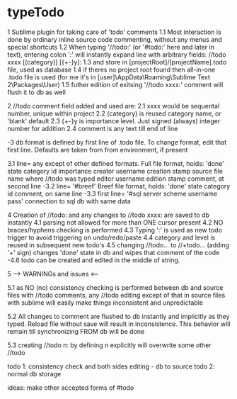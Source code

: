 typeTodo
========

1
       Sublime plugin for taking care of 'todo' comments
1.1
       Most interaction is done by ordinary inline source code commenting,
       without any menus and special shortcuts
1.2
       When typing '//todo:' (or '#todo:' here and later in text),
       entering colon ':' will instantly expand line with arbitrary fields:
           //todo xxxx [(category)] [{+-}y]:
1.3
       and store in [projectRoot]/[projectName].todo file, used as database
1.4
       if theres no project root found then all-in-one .todo file is used
       (for me it's in [user]\AppData\Roaming\Sublime Text 2\Packages\User\)
1.5
       futher edition of exitsing '//todo xxxx:' comment will flush it to db as well


2
       //todo comment field added and used are:
2.1
       xxxx would be sequental number, unique within project
2.2
       (category) is reused category name, or 'blank' default
2.3
       {+-}y is importance level. Just signed (always) integer number for addition
2.4
       comment is any text till end of line


-3
       db format is defined by first line of .todo file.
       To change format, edit that first line.
       Defaults are taken from from environment, if present

3.1
       line= any except of other defined formats.
       Full file format, holds:
           'done' state
           category
           id
           importance
           creator username
           creation stamp
           source file name where //todo was typed
           editor username
           edition stamp
           comment, at second line
-3.2
       line= '#breef'
       Breef file format, holds:
           'done' state
           category
           id
           comment, on same line
-3.3
       first line= '#sql server scheme username pass'
       connection to sql db with same data


4
       Creation of //todo: and any changes to //todo xxxx: are saved to db instantly
4.1
       parsing not allowed for more than ONE cursor present
4.2
       NO braces/hyphens checking is performed
4.3
       Typing ':' is used as new todo trigger to avoid triggering on undo/redo/paste
4.4
       category and level is reused in subsequent new todo's
4.5
       changing //todo... to //+todo... (adding '+' sign) changes 'done' state in db
       and wipes that comment of the code
-4.6
       todo can be created and edited in the middle of string.


5         --> WARNINGs and issues <--

5.1    as NO (no) consistency checking is performed
       between db and source files with //todo comments,
       any //todo editing except of that in source files with sublime
       will easily make things inconsistent and unpredictable

5.2    All changes to comment are flushed to db instantly and implicitly
       as they typed. Reload file without save will result in inconsistence.
       This behavior will remain till synchronizing FROM db will be done

5.3    creating //todo n: by defining n explicitly will overwrite some other //todo

todo 1: consistency check and both sides editing - db to source
todo 2: normal db storage

ideas:
  make other accepted forms of #todo
